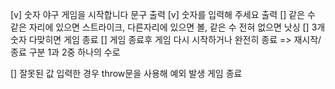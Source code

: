[v] 숫자 야구 게임을 시작합니다 문구 출력
[v] 숫자를 입력해 주세요 출력
[] 같은 수 같은 자리에 있으면 스트라이크, 다른자리에 있으면 볼, 같은 수 전혀 없으면 낫싱
[] 3개 숫자 다맞히면 게임 종료
[] 게임 종료후 게임 다시 시작하거나 완전히 종료 => 재시작/종료 구분 1과 2중 하나의 수로

[] 잘못된 값 입력한 경우 throw문을 사용해 예외 발생 게임 종료